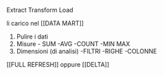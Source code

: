 Extract
Transform
Load

li carico nel [[DATA MART]]


1. Pulire i dati
2. Misure - SUM -AVG -COUNT -MIN MAX
3. Dimensioni  (di analisi)
   -FILTRI -RIGHE -COLONNE

[[FULL REFRESH]] 
oppure
[[DELTA]]
